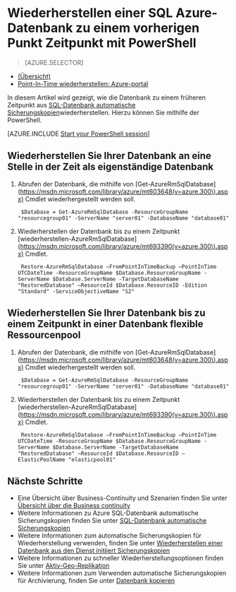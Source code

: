 <properties
    pageTitle="Wiederherstellen einer SQL Azure-Datenbank zu einem vorherigen Punkt Zeitpunkt (PowerShell) | Microsoft Azure"
    description="Wiederherstellen einer SQL Azure-Datenbank zu einem vorherigen Punkt Zeitpunkt"
    services="sql-database"
    documentationCenter=""
    authors="stevestein"
    manager="jhubbard"
    editor=""/>

<tags
    ms.service="sql-database"
    ms.devlang="NA"
    ms.topic="article"
    ms.tgt_pltfrm="powershell"
    ms.workload="NA"
    ms.date="07/17/2016"
    ms.author="sstein"/>

# <a name="restore-an-azure-sql-database-to-a-previous-point-in-time-with-powershell"></a>Wiederherstellen einer SQL Azure-Datenbank zu einem vorherigen Punkt Zeitpunkt mit PowerShell

> [AZURE.SELECTOR]
- [(Übersicht)](sql-database-recovery-using-backups.md)
- [Point-In-Time wiederherstellen: Azure-portal](sql-database-point-in-time-restore-portal.md)

In diesem Artikel wird gezeigt, wie die Datenbank zu einem früheren Zeitpunkt aus [SQL-Datenbank automatische Sicherungskopien](sql-database-automated-backups.md)wiederherstellen. Hierzu können Sie mithilfe der PowerShell.

[AZURE.INCLUDE [Start your PowerShell session](../../includes/sql-database-powershell.md)]

## <a name="restore-your-database-to-a-point-in-time-as-a-standalone-database"></a>Wiederherstellen Sie Ihrer Datenbank an eine Stelle in der Zeit als eigenständige Datenbank

1. Abrufen der Datenbank, die mithilfe von [Get-AzureRmSqlDatabase] (https://msdn.microsoft.com/library/azure/mt603648(v=azure.300\).aspx) Cmdlet wiederhergestellt werden soll.

        $Database = Get-AzureRmSqlDatabase -ResourceGroupName "resourcegroup01" -ServerName "server01" -DatabaseName "database01"

2. Wiederherstellen der Datenbank bis zu einem Zeitpunkt [wiederherstellen-AzureRmSqlDatabase] (https://msdn.microsoft.com/library/azure/mt693390(v=azure.300\).aspx) Cmdlet.

        Restore-AzureRmSqlDatabase –FromPointInTimeBackup –PointInTime UTCDateTime -ResourceGroupName $Database.ResourceGroupName -ServerName $Database.ServerName -TargetDatabaseName "RestoredDatabase" –ResourceId $Database.ResourceID -Edition "Standard" -ServiceObjectiveName "S2"


## <a name="restore-your-database-to-a-point-in-time-into-an-elastic-database-pool"></a>Wiederherstellen Sie Ihrer Datenbank bis zu einem Zeitpunkt in einer Datenbank flexible Ressourcenpool

1. Abrufen der Datenbank, die mithilfe von [Get-AzureRmSqlDatabase] (https://msdn.microsoft.com/library/azure/mt603648(v=azure.300\).aspx) Cmdlet wiederhergestellt werden soll.

        $Database = Get-AzureRmSqlDatabase -ResourceGroupName "resourcegroup01" -ServerName "server01" -DatabaseName "database01"

2. Wiederherstellen der Datenbank bis zu einem Zeitpunkt [wiederherstellen-AzureRmSqlDatabase] (https://msdn.microsoft.com/library/azure/mt693390(v=azure.300\).aspx) Cmdlet.

        Restore-AzureRmSqlDatabase –FromPointInTimeBackup –PointInTime UTCDateTime -ResourceGroupName $Database.ResourceGroupName -ServerName $Database.ServerName -TargetDatabaseName "RestoredDatabase" –ResourceId $Database.ResourceID –ElasticPoolName "elasticpool01"


## <a name="next-steps"></a>Nächste Schritte

- Eine Übersicht über Business-Continuity und Szenarien finden Sie unter [Übersicht über die Business continuity](sql-database-business-continuity.md)
- Weitere Informationen zu Azure SQL-Datenbank automatische Sicherungskopien finden Sie unter [SQL-Datenbank automatische Sicherungskopien](sql-database-automated-backups.md)
- Weitere Informationen zum automatische Sicherungskopien für Wiederherstellung verwenden, finden Sie unter [Wiederherstellen einer Datenbank aus den Dienst initiiert Sicherungskopien](sql-database-recovery-using-backups.md)
- Weitere Informationen zu schneller Wiederherstellungsoptionen finden Sie unter [Aktiv-Geo-Replikation](sql-database-geo-replication-overview.md)  
- Weitere Informationen zum Verwenden automatische Sicherungskopien für Archivierung, finden Sie unter [Datenbank kopieren](sql-database-copy.md)
